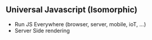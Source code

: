 ## Universal Javascript (Isomorphic)

* Run JS Everywhere (browser, server, mobile, ioT, ...)
* Server Side rendering
